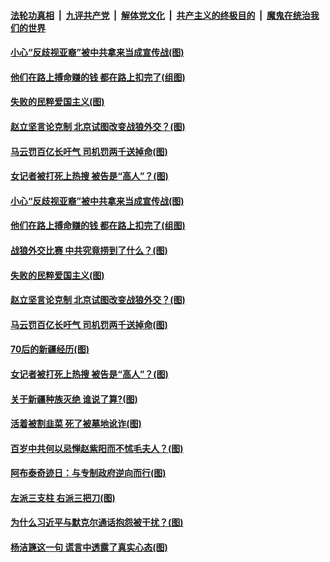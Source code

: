 

####  [法轮功真相](../../../../basic/blob/master/README.md?t=04141631) &nbsp;|&nbsp; [九评共产党](../../../../9ping.md/blob/master/README.md?t=04141631) &nbsp;|&nbsp; [解体党文化](../../../../jtdwh.md/blob/master/README.md?t=04141631)  &nbsp;|&nbsp; [共产主义的终极目的](../../../../gczydzjmd.md/blob/master/README.md?t=04141631) &nbsp;|&nbsp; [魔鬼在统治我们的世界](../../../../mgztzwmdsj.md/blob/master/README.md?t=04141631) 

#### [小心“反歧视亚裔”被中共拿来当成宣传战(图)](../pages/p4/968670.md?t=04141631) 

#### [他们在路上搏命赚的钱 都在路上扣完了(组图)](../pages/p4/968677.md?t=04141631) 

#### [失败的民粹爱国主义(图)](../pages/p4/968675.md?t=04141631) 

#### [赵立坚言论克制 北京试图改变战狼外交？(图)](../pages/p4/968668.md?t=04141631) 

#### [马云罚百亿长吁气 司机罚两千送掉命(图)](../pages/p4/968562.md?t=04141631) 

#### [女记者被打死上热搜 被告是“高人”？(图)](../pages/p4/968569.md?t=04141631) 

#### [小心“反歧视亚裔”被中共拿来当成宣传战(图)](../pages/p4/968670.md?t=04141631) 


#### [他们在路上搏命赚的钱 都在路上扣完了(组图)](../pages/p4/968677.md?t=04141631) 

#### [战狼外交比赛 中共究竟捞到了什么？(图)](../pages/p4/968667.md?t=04141631) 

#### [失败的民粹爱国主义(图)](../pages/p4/968675.md?t=04141631) 

#### [赵立坚言论克制 北京试图改变战狼外交？(图)](../pages/p4/968668.md?t=04141631) 



#### [马云罚百亿长吁气 司机罚两千送掉命(图)](../pages/p4/968562.md?t=04141631) 

#### [70后的新疆经历(图)](../pages/p4/968573.md?t=04141631) 

#### [女记者被打死上热搜 被告是“高人”？(图)](../pages/p4/968569.md?t=04141631) 

#### [关于新疆种族灭绝 谁说了算?(图)](../pages/p4/968565.md?t=04141631) 


#### [活着被割韭菜 死了被墓地讹诈(图)](../pages/p4/968463.md?t=04141631) 

#### [百岁中共何以忌惮赵紫阳而不怵毛夫人？(图)](../pages/p4/968458.md?t=04141631) 

#### [阿布泰奇迹日：与专制政府逆向而行(图)](../pages/p4/968442.md?t=04141631) 

#### [左派三支柱 右派三把刀(图)](../pages/p4/968460.md?t=04141631) 

#### [为什么习近平与默克尔通话抱怨被干扰？(图)](../pages/p4/968444.md?t=04141631) 


#### [杨洁篪这一句 谎言中透露了真实心态(图)](../pages/p4/968397.md?t=04141631) 

